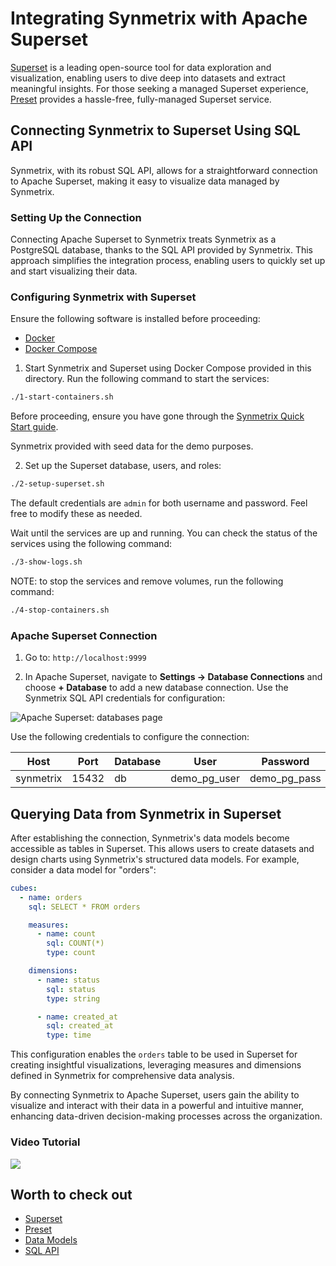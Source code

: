 # Integrating Synmetrix with Apache Superset

[Superset](https://superset.apache.org/) is a leading open-source tool for data exploration and visualization, enabling users to dive deep into datasets and extract meaningful insights. For those seeking a managed Superset experience, [Preset](https://preset.io) provides a hassle-free, fully-managed Superset service.

## Connecting Synmetrix to Superset Using SQL API

Synmetrix, with its robust SQL API, allows for a straightforward connection to Apache Superset, making it easy to visualize data managed by Synmetrix.

### Setting Up the Connection

Connecting Apache Superset to Synmetrix treats Synmetrix as a PostgreSQL database, thanks to the SQL API provided by Synmetrix. This approach simplifies the integration process, enabling users to quickly set up and start visualizing their data.

### Configuring Synmetrix with Superset

Ensure the following software is installed before proceeding:
  - [Docker](https://docs.docker.com/install)
  - [Docker Compose](https://docs.docker.com/compose/install)



1. Start Synmetrix and Superset using Docker Compose provided in this directory. Run the following command to start the services:

```bash
./1-start-containers.sh
```

Before proceeding, ensure you have gone through the [Synmetrix Quick Start guide](https://docs.synmetrix.org/docs/quickstart#step-3-explore-synmetrix).

Synmetrix provided with seed data for the demo purposes.

2. Set up the Superset database, users, and roles:

```bash
./2-setup-superset.sh
```

The default credentials are `admin` for both username and password. Feel free to modify these as needed.

Wait until the services are up and running. You can check the status of the services using the following command:

```bash
./3-show-logs.sh
```

NOTE: to stop the services and remove volumes, run the following command:

```bash
./4-stop-containers.sh
```

### Apache Superset Connection

1. Go to: `http://localhost:9999`

2. In Apache Superset, navigate to **Settings -> Database Connections** and choose **+ Database** to add a new database connection. Use the Synmetrix SQL API credentials for configuration:

![Apache Superset: databases page](https://ucarecdn.com/ac22a3f4-302e-4986-a116-c13cc6f5887d/-/preview/1000x574/)

Use the following credentials to configure the connection:

| Host      | Port  | Database | User                 | Password              |
|-----------|-------|----------|----------------------|-----------------------|
| synmetrix | 15432 | db       | demo_pg_user         | demo_pg_pass          |

## Querying Data from Synmetrix in Superset

After establishing the connection, Synmetrix's data models become accessible as tables in Superset. This allows users to create datasets and design charts using Synmetrix's structured data models. For example, consider a data model for "orders":

```yaml
cubes:
  - name: orders
    sql: SELECT * FROM orders

    measures:
      - name: count
        sql: COUNT(*)
        type: count

    dimensions:
      - name: status
        sql: status
        type: string

      - name: created_at
        sql: created_at
        type: time
```

This configuration enables the `orders` table to be used in Superset for creating insightful visualizations, leveraging measures and dimensions defined in Synmetrix for comprehensive data analysis.

By connecting Synmetrix to Apache Superset, users gain the ability to visualize and interact with their data in a powerful and intuitive manner, enhancing data-driven decision-making processes across the organization.

### Video Tutorial

[![](https://img.youtube.com/vi/TzLy88IAYZo/0.jpg)](https://youtu.be/TzLy88IAYZo)

## Worth to check out

* [Superset](https://superset.apache.org/)
* [Preset](https://preset.io)
* [Data Models](https://docs.synmetrix.org/docs/core-concepts/data-models)
* [SQL API](https://docs.synmetrix.org/docs/core-concepts/sql-interface)